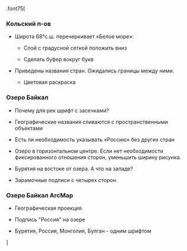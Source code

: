 .font75[
 
    
 ### Кольский п-ов

+ Широта 68°с.ш. перечеркивает «Белое море»:

   + Слой с градусной сеткой положить вниз
   
   + Сделать буфер вокруг букв
   
+ Приведены названия стран. Ожидались границы между ними.

   + Цветовая раскраска

   
 ### Озеро Байкал

+ Почему для рек шрифт с засечками?

+ Географические названия сливаются с пространственными объектами

+ Есть ли необходимость указывать «Россию» без других стран

+ Озеро в горизонтальном центре. Если нет необходимости фиксированного отношения сторон, уменьшить ширину рисунка.

+ Бурятия на востоке от озера. А что на западе?

+ Зарамочные подписи с четырех сторон.

    

 ### Озеро Байкал ArcMap

+ Географическая проекция

+ Подпись "Россия" на озере

+ Бурятия, Россия, Монголия, Булган - одним шрифтом

]
